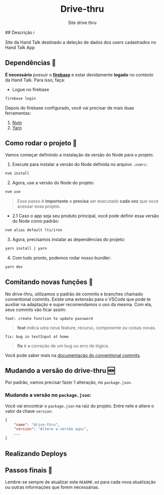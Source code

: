 <h1 align="center">Drive-thru</h1>
<p align="center">Site drive thru</p>
## Descrição ℹ️

Site da Hand Talk destinado a deleção de dados dos users cadastrados no Hand Talk App
## Dependências 🚧

**É necessário** possuir o **[firebase](https://firebaseopensource.com/projects/firebase/firebase-tools/)** e estar devidamente **logado** no contexto da Hand Talk.
Para isso, faça:

- Logue no firebase

```bash
firebase login
```

Depois do firebase configurado, você vai precisar de mais duas ferramentas:

1. [Nvm](https://github.com/nvm-sh/nvm)
2. [Yarn](https://classic.yarnpkg.com/lang/en/docs/install/#mac-stable)

## Como rodar o projeto 🔄

Vamos começar definindo a instalação da versão do Node para o projeto.

1. Execute para instalar a versão do Node definida no arquivo `.nvmrc`:

```bash
nvm install
```

2. Agora, use a versão do Node do projeto:

```bash
nvm use
```
> Esse passo é **importante** e **precisa** ser executado **cada vez** que voce acessar esse projeto.

-  2.1 Caso o app seja seu produto principal, você pode definir essa versão do Node como padrão:

```bash
nvm alias default lts/iron
```

3. Agora, precisamos instalar as dependências do projeto:

```bash
yarn install | yarn
```

4. Com tudo pronto, podemos rodar nosso bundler:

```bash
yarn dev
```
## Comitando novas funções 📝

No drive-thru, utilizamos o padrão de commits e branches chamado conventional commits. Existe uma extensão para o VSCode que pode te auxiliar na adaptação e super recomendamos o uso da mesma. Com ela, seus commits vão ficar assim:

```
feat: create function to update password
```
> **feat** indica uma nova feature, recurso, componente ou coisas novas.

```
fix: bug in textInput at home
```
> **fix** é a correção de um bug ou erro de lógica.

Você pode saber mais na [documentação do conventional commits](https://www.conventionalcommits.org/en/v1.0.0/).

## Mudando a versão do drive-thru 🆕

Por padrão, vamos precisar fazer 1 alteração, no `package.json`.
### Mudando a versão no `package.json`:

Você vai encontrar o `package.json` na raiz do projeto. Entre nele e altere o valor da chave `version`:

```json
{
	"name": "drive-thru",
	"version": "Altere a versão aqui",
	...
}
```

## Realizando Deploys


## Passos finais 🎉

Lembre-se sempre de atualizar este `README.md` para cada nova atualização ou outras informações que forem necessárias.
